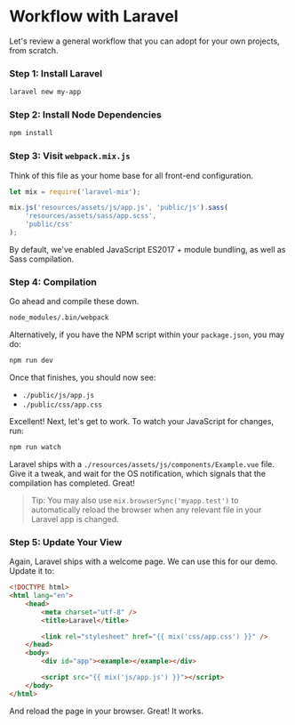 # Workflow with Laravel

Let's review a general workflow that you can adopt for your own projects, from scratch.

### Step 1: Install Laravel

```bash
laravel new my-app
```

### Step 2: Install Node Dependencies

```bash
npm install
```

### Step 3: Visit `webpack.mix.js`

Think of this file as your home base for all front-end configuration.

```js
let mix = require('laravel-mix');

mix.js('resources/assets/js/app.js', 'public/js').sass(
    'resources/assets/sass/app.scss',
    'public/css'
);
```

By default, we've enabled JavaScript ES2017 + module bundling, as well as Sass compilation.

### Step 4: Compilation

Go ahead and compile these down.

```bash
node_modules/.bin/webpack
```

Alternatively, if you have the NPM script within your `package.json`, you may do:

```bash
npm run dev
```

Once that finishes, you should now see:

-   `./public/js/app.js`
-   `./public/css/app.css`

Excellent! Next, let's get to work. To watch your JavaScript for changes, run:

```bash
npm run watch
```

Laravel ships with a `./resources/assets/js/components/Example.vue` file. Give it a tweak, and wait for the OS notification, which signals that the compilation has completed. Great!

> Tip: You may also use `mix.browserSync('myapp.test')` to automatically reload the browser when any relevant file in your Laravel app is changed.

### Step 5: Update Your View

Again, Laravel ships with a welcome page. We can use this for our demo. Update it to:

```html
<!DOCTYPE html>
<html lang="en">
    <head>
        <meta charset="utf-8" />
        <title>Laravel</title>

        <link rel="stylesheet" href="{{ mix('css/app.css') }}" />
    </head>
    <body>
        <div id="app"><example></example></div>

        <script src="{{ mix('js/app.js') }}"></script>
    </body>
</html>
```

And reload the page in your browser. Great! It works.
